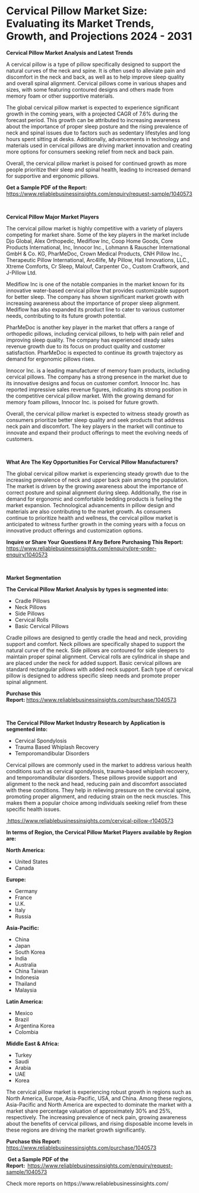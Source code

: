 <p><h1>Cervical Pillow Market Size: Evaluating its Market Trends, Growth, and Projections 2024 - 2031</h1></p><p><strong>Cervical Pillow Market Analysis and Latest Trends</strong></p>
<p><p>A cervical pillow is a type of pillow specifically designed to support the natural curves of the neck and spine. It is often used to alleviate pain and discomfort in the neck and back, as well as to help improve sleep quality and overall spinal alignment. Cervical pillows come in various shapes and sizes, with some featuring contoured designs and others made from memory foam or other supportive materials.</p><p>The global cervical pillow market is expected to experience significant growth in the coming years, with a projected CAGR of 7.6% during the forecast period. This growth can be attributed to increasing awareness about the importance of proper sleep posture and the rising prevalence of neck and spinal issues due to factors such as sedentary lifestyles and long hours spent sitting at desks. Additionally, advancements in technology and materials used in cervical pillows are driving market innovation and creating more options for consumers seeking relief from neck and back pain.</p><p>Overall, the cervical pillow market is poised for continued growth as more people prioritize their sleep and spinal health, leading to increased demand for supportive and ergonomic pillows.</p></p>
<p><strong>Get a Sample PDF of the Report:&nbsp;</strong> <a href="https://www.reliablebusinessinsights.com/enquiry/request-sample/1040573">https://www.reliablebusinessinsights.com/enquiry/request-sample/1040573</a></p>
<p>&nbsp;</p>
<p><strong>Cervical Pillow Major Market Players</strong></p>
<p><p>The cervical pillow market is highly competitive with a variety of players competing for market share. Some of the key players in the market include Djo Global, Alex Orthopedic, Mediflow Inc, Coop Home Goods, Core Products International, Inc, Innocor Inc., Lohmann & Rauscher International GmbH & Co. KG, PharMeDoc, Crown Medical Products, CNH Pillow Inc., Therapeutic Pillow International, Arc4life, My Pillow, Hall Innovations, LLC., Xtreme Comforts, Cr Sleep, Malouf, Carpenter Co., Custom Craftwork, and J-Pillow Ltd.</p><p>Mediflow Inc is one of the notable companies in the market known for its innovative water-based cervical pillow that provides customizable support for better sleep. The company has shown significant market growth with increasing awareness about the importance of proper sleep alignment. Mediflow has also expanded its product line to cater to various customer needs, contributing to its future growth potential.</p><p>PharMeDoc is another key player in the market that offers a range of orthopedic pillows, including cervical pillows, to help with pain relief and improving sleep quality. The company has experienced steady sales revenue growth due to its focus on product quality and customer satisfaction. PharMeDoc is expected to continue its growth trajectory as demand for ergonomic pillows rises.</p><p>Innocor Inc. is a leading manufacturer of memory foam products, including cervical pillows. The company has a strong presence in the market due to its innovative designs and focus on customer comfort. Innocor Inc. has reported impressive sales revenue figures, indicating its strong position in the competitive cervical pillow market. With the growing demand for memory foam pillows, Innocor Inc. is poised for future growth.</p><p>Overall, the cervical pillow market is expected to witness steady growth as consumers prioritize better sleep quality and seek products that address neck pain and discomfort. The key players in the market will continue to innovate and expand their product offerings to meet the evolving needs of customers.</p></p>
<p>&nbsp;</p>
<p><strong>What Are The Key Opportunities For Cervical Pillow Manufacturers?</strong></p>
<p><p>The global cervical pillow market is experiencing steady growth due to the increasing prevalence of neck and upper back pain among the population. The market is driven by the growing awareness about the importance of correct posture and spinal alignment during sleep. Additionally, the rise in demand for ergonomic and comfortable bedding products is fueling the market expansion. Technological advancements in pillow design and materials are also contributing to the market growth. As consumers continue to prioritize health and wellness, the cervical pillow market is anticipated to witness further growth in the coming years with a focus on innovative product offerings and customization options.</p></p>
<p><strong>Inquire or Share Your Questions If Any Before Purchasing This Report:</strong> <a href="https://www.reliablebusinessinsights.com/enquiry/pre-order-enquiry/1040573">https://www.reliablebusinessinsights.com/enquiry/pre-order-enquiry/1040573</a></p>
<p>&nbsp;</p>
<p><strong>Market Segmentation</strong></p>
<p><strong>The Cervical Pillow Market Analysis by types is segmented into:</strong></p>
<p><ul><li>Cradle Pillows</li><li>Neck Pillows</li><li>Side Pillows</li><li>Cervical Rolls</li><li>Basic Cervical Pillows</li></ul></p>
<p><p>Cradle pillows are designed to gently cradle the head and neck, providing support and comfort. Neck pillows are specifically shaped to support the natural curve of the neck. Side pillows are contoured for side sleepers to maintain proper spinal alignment. Cervical rolls are cylindrical in shape and are placed under the neck for added support. Basic cervical pillows are standard rectangular pillows with added neck support. Each type of cervical pillow is designed to address specific sleep needs and promote proper spinal alignment.</p></p>
<p><strong>Purchase this Report:&nbsp;</strong><a href="https://www.reliablebusinessinsights.com/purchase/1040573">https://www.reliablebusinessinsights.com/purchase/1040573</a></p>
<p>&nbsp;</p>
<p><strong>The Cervical Pillow Market Industry Research by Application is segmented into:</strong></p>
<p><ul><li>Cervical Spondylosis</li><li>Trauma Based Whiplash Recovery</li><li>Temporomandibular Disorders</li></ul></p>
<p><p>Cervical pillows are commonly used in the market to address various health conditions such as cervical spondylosis, trauma-based whiplash recovery, and temporomandibular disorders. These pillows provide support and alignment to the neck and head, reducing pain and discomfort associated with these conditions. They help in relieving pressure on the cervical spine, promoting proper alignment, and reducing strain on the neck muscles. This makes them a popular choice among individuals seeking relief from these specific health issues.</p></p>
<p><a href="https://www.reliablebusinessinsights.com/cervical-pillow-r1040573">&nbsp;https://www.reliablebusinessinsights.com/cervical-pillow-r1040573</a></p>
<p><strong>In terms of Region, the Cervical Pillow Market Players available by Region are:</strong></p>
<p>
    <p> <strong> North America: </strong>
        <ul>
            <li>United States</li>
            <li>Canada</li>
        </ul>
        </p> 
    <p> <strong> Europe: </strong>
        <ul>
            <li>Germany</li>
            <li>France</li>
            <li>U.K.</li>
            <li>Italy</li>
            <li>Russia</li>
        </ul>
        </p> 
    <p> <strong> Asia-Pacific: </strong>
        <ul>
            <li>China</li>
            <li>Japan</li>
            <li>South Korea</li>
            <li>India</li>
            <li>Australia</li>
            <li>China Taiwan</li>
            <li>Indonesia</li>
            <li>Thailand</li>
            <li>Malaysia</li>
        </ul>
        </p> 
    <p> <strong> Latin America: </strong>
        <ul>
            <li>Mexico</li>
            <li>Brazil</li>
            <li>Argentina Korea</li>
            <li>Colombia</li>
        </ul>
        </p> 
    <p> <strong> Middle East & Africa: </strong>
        <ul>
            <li>Turkey</li>
            <li>Saudi</li>
            <li>Arabia</li>
            <li>UAE</li>
            <li>Korea</li>
        </ul>
    </p>
    </p>
<p><p>The cervical pillow market is experiencing robust growth in regions such as North America, Europe, Asia-Pacific, USA, and China. Among these regions, Asia-Pacific and North America are expected to dominate the market with a market share percentage valuation of approximately 30% and 25%, respectively. The increasing prevalence of neck pain, growing awareness about the benefits of cervical pillows, and rising disposable income levels in these regions are driving the market growth significantly.</p></p>
<p><strong>Purchase this Report: </strong><a href="https://www.reliablebusinessinsights.com/purchase/1040573">https://www.reliablebusinessinsights.com/purchase/1040573</a></p>
<p>&nbsp;<strong>Get a Sample PDF of the Report:&nbsp;&nbsp;</strong><a href="https://www.reliablebusinessinsights.com/enquiry/request-sample/1040573">https://www.reliablebusinessinsights.com/enquiry/request-sample/1040573</a></p>
<p><strong></strong></p>
<p>Check more reports on https://www.reliablebusinessinsights.com/</p>